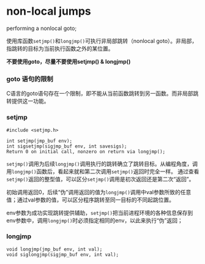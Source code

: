 non-local jumps
====
performing a nonlocal goto;

使用库函数`setjmp()`和`longjmp()`可执行非局部跳转（nonlocal goto）。非局部，指跳转的目标为当前执行函数之外的某位置。

**不要使用goto，尽量不要使用setjmp() & longjmp()**

### goto 语句的限制

C语言的goto语句存在一个限制，即不能从当前函数跳转到另一函数。而非局部跳转提供这一功能。

### setjmp

    #include <setjmp.h>

    int setjmp(jmp_buf env);
    int sigsetjmp(sigjmp_buf env, int savesigs);
    Return 0 on initial call, nonzero on return via longjmp();
`setjmp()`调用为后续`longjmp()`调用执行的跳转确立了跳转目标。从编程角度，调用`longjmp()`函数后，看起来就和第二次调用`setjmp()`返回时完全一样。
通过查看`setjmp()`返回的整型值，可以区分`setjmp()`调用是初次返回还是第二次“返回”。

初始调用返回0，后续“伪”调用返回的值为`longjmp()`调用中val参数所致的任意值；通过val参数的值，可以区分程序跳转至同一目标的不同起跳位置。

env参数为成功实现跳转提供辅助，`setjmp()`把当前进程环境的各种信息保存到env参数中，调用`longjmp()`时必须指定相同的env，以此来执行“伪”返回；

### longjmp

    void longjmp(jmp_buf env, int val);
    void siglongjmp(sigjmp_buf env, int val);
